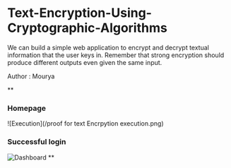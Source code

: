 # Text-Encryption-Using-Cryptographic-Algorithms
We can build a simple web application to encrypt and decrypt textual information that the user keys in. Remember that strong encryption should produce different outputs even given the same input.

Author : Mourya 

**<br>
### Homepage
![Execution](/proof for text Encrpytion execution.png)
### Successful login
![Dashboard](images/4.jpg)
**
